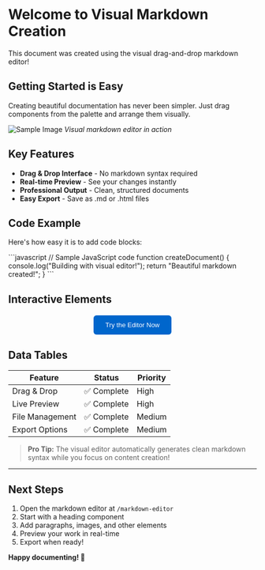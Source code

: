 # Welcome to Visual Markdown Creation

This document was created using the visual drag-and-drop markdown editor!

## Getting Started is Easy

Creating beautiful documentation has never been simpler. Just drag components from the palette and arrange them visually.

![Sample Image](/placeholder.svg?height=300&width=600&query=modern%20documentation%20interface)
*Visual markdown editor in action*

## Key Features

- **Drag & Drop Interface** - No markdown syntax required
- **Real-time Preview** - See your changes instantly  
- **Professional Output** - Clean, structured documents
- **Easy Export** - Save as .md or .html files

## Code Example

Here's how easy it is to add code blocks:

\`\`\`javascript
// Sample JavaScript code
function createDocument() {
  console.log("Building with visual editor!");
  return "Beautiful markdown created!";
}
\`\`\`

## Interactive Elements

<div style="text-align: center; margin: 20px 0;">
  <button style="background: #0066cc; color: white; padding: 12px 24px; border: none; border-radius: 6px; cursor: pointer;">
    Try the Editor Now
  </button>
</div>

## Data Tables

| Feature | Status | Priority |
|---------|--------|----------|
| Drag & Drop | ✅ Complete | High |
| Live Preview | ✅ Complete | High |
| File Management | ✅ Complete | Medium |
| Export Options | ✅ Complete | Medium |

> **Pro Tip:** The visual editor automatically generates clean markdown syntax while you focus on content creation!

---

## Next Steps

1. Open the markdown editor at `/markdown-editor`
2. Start with a heading component
3. Add paragraphs, images, and other elements
4. Preview your work in real-time
5. Export when ready!

**Happy documenting! 🚀**
